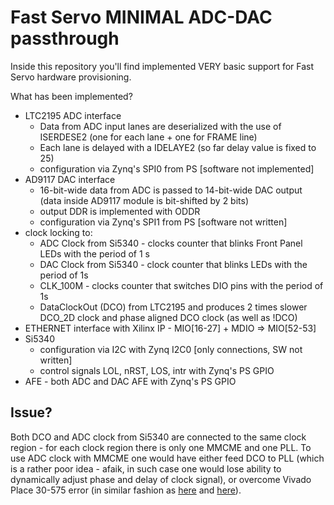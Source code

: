 # Fast Servo MINIMAL ADC-DAC passthrough

Inside this repository you'll find implemented VERY basic support for Fast Servo hardware provisioning.

What has been implemented?
  * LTC2195 ADC interface
    * Data from ADC input lanes are deserialized with the use of ISERDESE2 (one for each lane + one for FRAME line)
    * Each lane is delayed with a IDELAYE2 (so far delay value is fixed to 25)
    * configuration via Zynq's SPI0 from PS [software not implemented]
  * AD9117 DAC interface
    * 16-bit-wide data from ADC is passed to 14-bit-wide DAC output (data inside AD9117 module is bit-shifted by 2 bits)
    * output DDR is implemented with ODDR
    * configuration via Zynq's SPI1 from PS [software not written]
* clock locking to:
    * ADC Clock from Si5340 - clocks counter that blinks Front Panel LEDs with the period of 1 s
    * DAC Clock from Si5340 - clock counter that blinks LEDs with the period of 1s
    * CLK_100M - clocks counter that switches DIO pins with the period of 1s
    * DataClockOut (DCO) from LTC2195 and produces 2 times slower DCO_2D clock and phase aligned DCO clock (as well as !DCO)
* ETHERNET interface with Xilinx IP - MIO[16-27] + MDIO => MIO[52-53]
* Si5340 
  * configuration via I2C with Zynq I2C0 [only connections, SW not written] 
  * control signals LOL, nRST, LOS, intr with Zynq's PS GPIO
* AFE - both ADC and DAC AFE with Zynq's PS GPIO

## Issue?

Both DCO and ADC clock from Si5340 are connected to the same clock region - for each clock region there is only one MMCME and one PLL. To use ADC clock with MMCME one would have either feed DCO  to PLL (which is a rather poor idea - afaik, in such case one would lose ability to dynamically adjust phase and delay of clock signal), or overcome Vivado Place 30-575 error (in similar fashion as [here](https://www.xilinx.com/support/answers/61601.html) and [here](https://www.xilinx.com/support/answers/66659.html)). 